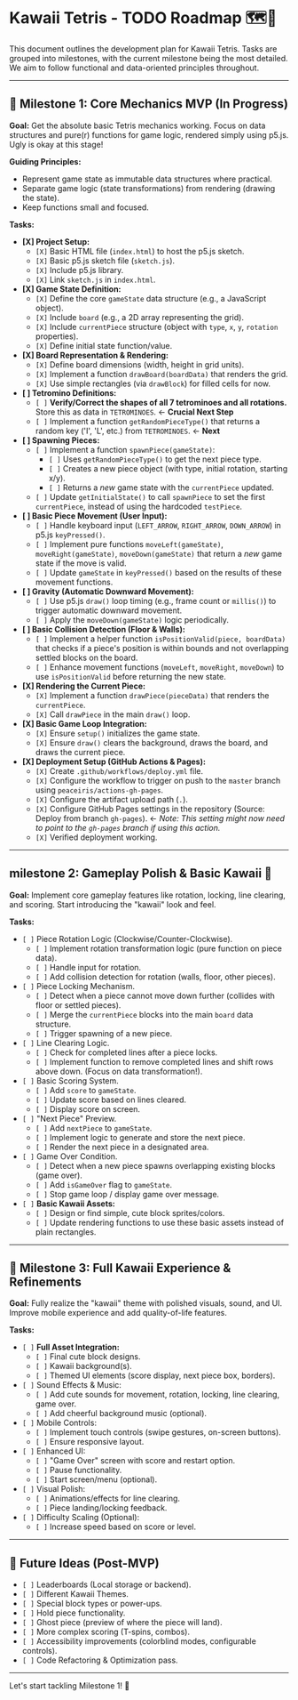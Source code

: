 # Kawaii Tetris - TODO Roadmap 🗺️💖

This document outlines the development plan for Kawaii Tetris. Tasks are grouped into milestones, with the current milestone being the most detailed. We aim to follow functional and data-oriented principles throughout.

---

## 🎯 Milestone 1: Core Mechanics MVP (In Progress)

**Goal:** Get the absolute basic Tetris mechanics working. Focus on data structures and pure(r) functions for game logic, rendered simply using p5.js. Ugly is okay at this stage!

**Guiding Principles:**
*   Represent game state as immutable data structures where practical.
*   Separate game logic (state transformations) from rendering (drawing the state).
*   Keep functions small and focused.

**Tasks:**

*   **[X] Project Setup:**
    *   `[X]` Basic HTML file (`index.html`) to host the p5.js sketch.
    *   `[X]` Basic p5.js sketch file (`sketch.js`).
    *   `[X]` Include p5.js library.
    *   `[X]` Link `sketch.js` in `index.html`.
*   **[X] Game State Definition:**
    *   `[X]` Define the core `gameState` data structure (e.g., a JavaScript object).
    *   `[X]` Include `board` (e.g., a 2D array representing the grid).
    *   `[X]` Include `currentPiece` structure (object with `type`, `x`, `y`, `rotation` properties).
    *   `[X]` Define initial state function/value.
*   **[X] Board Representation & Rendering:**
    *   `[X]` Define board dimensions (width, height in grid units).
    *   `[X]` Implement a function `drawBoard(boardData)` that renders the grid.
    *   `[X]` Use simple rectangles (via `drawBlock`) for filled cells for now.
*   **[ ] Tetromino Definitions:**
    *   `[ ]` **Verify/Correct the shapes of all 7 tetrominoes and all rotations.** Store this as data in `TETROMINOES`. <- **Crucial Next Step**
    *   `[ ]` Implement a function `getRandomPieceType()` that returns a random key ('I', 'L', etc.) from `TETROMINOES`. <- **Next**
*   **[ ] Spawning Pieces:**
    *   `[ ]` Implement a function `spawnPiece(gameState)`:
        *   `[ ]` Uses `getRandomPieceType()` to get the next piece type.
        *   `[ ]` Creates a new piece object (with type, initial rotation, starting x/y).
        *   `[ ]` Returns a *new* game state with the `currentPiece` updated.
    *   `[ ]` Update `getInitialState()` to call `spawnPiece` to set the first `currentPiece`, instead of using the hardcoded `testPiece`.
*   **[ ] Basic Piece Movement (User Input):**
    *   `[ ]` Handle keyboard input (`LEFT_ARROW`, `RIGHT_ARROW`, `DOWN_ARROW`) in p5.js `keyPressed()`.
    *   `[ ]` Implement pure functions `moveLeft(gameState)`, `moveRight(gameState)`, `moveDown(gameState)` that return a *new* game state if the move is valid.
    *   `[ ]` Update `gameState` in `keyPressed()` based on the results of these movement functions.
*   **[ ] Gravity (Automatic Downward Movement):**
    *   `[ ]` Use p5.js `draw()` loop timing (e.g., frame count or `millis()`) to trigger automatic downward movement.
    *   `[ ]` Apply the `moveDown(gameState)` logic periodically.
*   **[ ] Basic Collision Detection (Floor & Walls):**
    *   `[ ]` Implement a helper function `isPositionValid(piece, boardData)` that checks if a piece's position is within bounds and not overlapping settled blocks on the board.
    *   `[ ]` Enhance movement functions (`moveLeft`, `moveRight`, `moveDown`) to use `isPositionValid` before returning the new state.
*   **[X] Rendering the Current Piece:**
    *   `[X]` Implement a function `drawPiece(pieceData)` that renders the `currentPiece`.
    *   `[X]` Call `drawPiece` in the main `draw()` loop.
*   **[X] Basic Game Loop Integration:**
    *   `[X]` Ensure `setup()` initializes the game state.
    *   `[X]` Ensure `draw()` clears the background, draws the board, and draws the current piece.
*   **[X] Deployment Setup (GitHub Actions & Pages):**
    *   `[X]` Create `.github/workflows/deploy.yml` file.
    *   `[X]` Configure the workflow to trigger on push to the `master` branch using `peaceiris/actions-gh-pages`.
    *   `[X]` Configure the artifact upload path (`.`).
    *   `[X]` Configure GitHub Pages settings in the repository (Source: Deploy from branch `gh-pages`). <- *Note: This setting might now need to point to the `gh-pages` branch if using this action.*
    *   `[X]` Verified deployment working.

---

##  milestone 2: Gameplay Polish & Basic Kawaii 🌸

**Goal:** Implement core gameplay features like rotation, locking, line clearing, and scoring. Start introducing the "kawaii" look and feel.

**Tasks:**

*   `[ ]` Piece Rotation Logic (Clockwise/Counter-Clockwise).
    *   `[ ]` Implement rotation transformation logic (pure function on piece data).
    *   `[ ]` Handle input for rotation.
    *   `[ ]` Add collision detection for rotation (walls, floor, other pieces).
*   `[ ]` Piece Locking Mechanism.
    *   `[ ]` Detect when a piece cannot move down further (collides with floor or settled pieces).
    *   `[ ]` Merge the `currentPiece` blocks into the main `board` data structure.
    *   `[ ]` Trigger spawning of a new piece.
*   `[ ]` Line Clearing Logic.
    *   `[ ]` Check for completed lines after a piece locks.
    *   `[ ]` Implement function to remove completed lines and shift rows above down. (Focus on data transformation!).
*   `[ ]` Basic Scoring System.
    *   `[ ]` Add `score` to `gameState`.
    *   `[ ]` Update score based on lines cleared.
    *   `[ ]` Display score on screen.
*   `[ ]` "Next Piece" Preview.
    *   `[ ]` Add `nextPiece` to `gameState`.
    *   `[ ]` Implement logic to generate and store the next piece.
    *   `[ ]` Render the next piece in a designated area.
*   `[ ]` Game Over Condition.
    *   `[ ]` Detect when a new piece spawns overlapping existing blocks (game over).
    *   `[ ]` Add `isGameOver` flag to `gameState`.
    *   `[ ]` Stop game loop / display game over message.
*   `[ ]` **Basic Kawaii Assets:**
    *   `[ ]` Design or find simple, cute block sprites/colors.
    *   `[ ]` Update rendering functions to use these basic assets instead of plain rectangles.

---

## 🎀 Milestone 3: Full Kawaii Experience & Refinements

**Goal:** Fully realize the "kawaii" theme with polished visuals, sound, and UI. Improve mobile experience and add quality-of-life features.

**Tasks:**

*   `[ ]` **Full Asset Integration:**
    *   `[ ]` Final cute block designs.
    *   `[ ]` Kawaii background(s).
    *   `[ ]` Themed UI elements (score display, next piece box, borders).
*   `[ ]` Sound Effects & Music:
    *   `[ ]` Add cute sounds for movement, rotation, locking, line clearing, game over.
    *   `[ ]` Add cheerful background music (optional).
*   `[ ]` Mobile Controls:
    *   `[ ]` Implement touch controls (swipe gestures, on-screen buttons).
    *   `[ ]` Ensure responsive layout.
*   `[ ]` Enhanced UI:
    *   `[ ]` "Game Over" screen with score and restart option.
    *   `[ ]` Pause functionality.
    *   `[ ]` Start screen/menu (optional).
*   `[ ]` Visual Polish:
    *   `[ ]` Animations/effects for line clearing.
    *   `[ ]` Piece landing/locking feedback.
*   `[ ]` Difficulty Scaling (Optional):
    *   `[ ]` Increase speed based on score or level.

---

## 🚀 Future Ideas (Post-MVP)

*   `[ ]` Leaderboards (Local storage or backend).
*   `[ ]` Different Kawaii Themes.
*   `[ ]` Special block types or power-ups.
*   `[ ]` Hold piece functionality.
*   `[ ]` Ghost piece (preview of where the piece will land).
*   `[ ]` More complex scoring (T-spins, combos).
*   `[ ]` Accessibility improvements (colorblind modes, configurable controls).
*   `[ ]` Code Refactoring & Optimization pass.

---

Let's start tackling Milestone 1! 💪